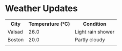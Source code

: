 # Weather Updates

<!-- WEATHER-UPDATE-START -->
<table><tr><th>City</th><th>Temperature (°C)</th><th>Condition</th></tr><tr><td>Valsad</td><td>26.0</td><td>Light rain shower</td></tr><tr><td>Boston</td><td>20.0</td><td>Partly cloudy</td></tr><tr><td></td><td></td><td></td></tr></table>
<!-- WEATHER-UPDATE-END -->
